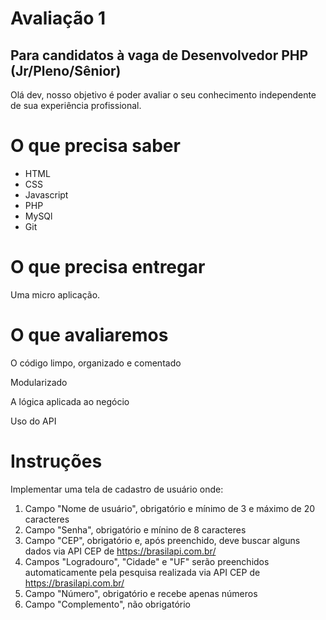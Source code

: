 # Avaliação 1
## Para candidatos à vaga de Desenvolvedor PHP (Jr/Pleno/Sênior)
Olá dev, nosso objetivo é poder avaliar o seu conhecimento independente de sua experiência profissional. 

# O que precisa saber
* HTML
* CSS
* Javascript 
* PHP
* MySQl
* Git

# O que precisa entregar
Uma micro aplicação.

# O que avaliaremos

O código limpo, organizado e comentado

Modularizado

A lógica aplicada ao negócio

Uso do API

# Instruções
Implementar uma tela de cadastro de usuário onde:
1. Campo "Nome de usuário", obrigatório e mínimo de 3 e máximo de 20 caracteres
2. Campo "Senha", obrigatório e mínino de 8 caracteres
3. Campo "CEP", obrigatório e, após preenchido, deve buscar alguns dados via API CEP de https://brasilapi.com.br/
4. Campos "Logradouro", "Cidade" e "UF" serão preenchidos automaticamente pela pesquisa realizada via API CEP de https://brasilapi.com.br/
5. Campo "Número", obrigatório e recebe apenas números
6. Campo "Complemento", não obrigatório

